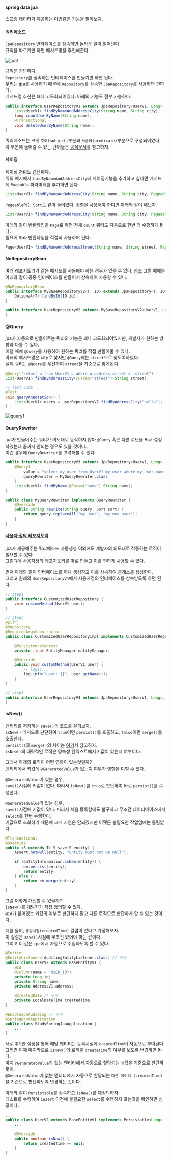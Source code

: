 #### spring data jpa
스프링 데이터가 제공하는 마법같은 기능을 알아보자.

#### [쿼리메소드](https://docs.spring.io/spring-data/jpa/docs/current/reference/html/#repositories.query-methods)
`JpaRepository` 인터페이스를 상속하면 놀라운 일이 일어난다.  
규칙을 따르기만 하면 메서드명을 추천해준다.  

![jpa1](img/jpa1.png)

규칙은 간단하다.  
`Repository`를 상속하는 인터페이스를 만들기만 하면 된다.  
우리는 jpa를 사용하기 때문에 `Repository`를 상속한 `JpaRepository`를 사용하면 편하다.  
메서드명 추천은 꽤나 고도화되어있다. 아래의 기능도 전부 가능하다.

~~~java
public interface UserRepositoryV1 extends JpaRepository<UserV1, Long> {
    List<UserV1> findByNameAndAddressCity(String name, String city);
    long countUserByName(String name);
    @Transactional
    void deleteUserByName(String name);
}
~~~

쿼리메소드는 크게 `주어(subject)`부분과 `서술어(predicate)`부분으로 구성되어있다.  
각 부분에 들어갈 수 있는 단어들은 [공식문서](https://docs.spring.io/spring-data/jpa/docs/current/reference/html/#repository-query-keywords)를 참고하자.


#### 페이징
페이징 처리도 간단하다.  
위의 에시에서 `findByNameAndAddressCity`에 페이징기능을 추가하고 싶다면 메서드에 `Pageable` 파라미터를 추가하면 된다.

~~~java
List<UserV1> findByNameAndAddressCity(String name, String city, Pageable pageable);
~~~

`Pageable`에는 `Sort`도 같이 들어있다. 정렬을 사용해야 한다면 아래와 같이 해보자.  
~~~java
List<UserV1> findByNameAndAddressCity(String name, String city, Pageable pageable);
~~~

아래와 같이 반환타입을 `Page`로 하면 전체 `count` 쿼리도 자동으로 한번 더 수행하게 된다.  
필요에 따라 반환타입을 적절히 사용하며 된다.

~~~java
Page<UserV1> findByNameAndAddressStreet(String name, String street, Pageable pageable);
~~~

#### NoRepositoryBean
여러 레포지토리가 같은 메서드를 사용해야 하는 경우가 있을 수 있다.  [참조](https://docs.spring.io/spring-data/jpa/docs/current/reference/html/#repositories.definition-tuning)
그럴 때에는 아래와 같이 공통 인터페이스를 만들어서 상속하여 사용할 수 있다.  

~~~java
@NoRepositoryBean
public interface MyBaseRepositoryV2<T, ID> extends JpaRepository<T, ID> {
    Optional<T> findById(ID id);
}

public interface UserRepositoryV2 extends MyBaseRepositoryV2<UserV1, Long> {
}
~~~


#### @Query
jpa가 자동으로 만들어주는 쿼리의 기능은 꽤나 고도화되어있지만, 개발자가 원하는 방향과 다를 수 있다.  
이럴 때에 `@Query`를 사용하여 원하는 쿼리를 직접 만들어둘 수 있다.  
아래의 메서드명은 city로 찾지만 `@Query`에는 `street`으로 찾도록하였다.  
실제 쿼리는 `@Query`를 우선하여 `street`을 기준으로 찾게된다.

~~~java
@Query("select u from UserV1 u where u.address.street = :street")
List<UserV1> findByAddressCity(@Param("street") String street);

// test code
@Test
void queryAnnotation() {
    List<UserV1> users = userRepositoryV2.findByAddressCity("hello");
}
~~~

![query1](img/query1.png)



#### QueryRewriter
jpa가 만들어주는 쿼리가 의도대로 동작하지 않아 `@Query` 혹은 다른 수단을 써서 설정하였는데 끝까지 안되는 경우도 있을 것이다.  
이런 경우에 `QueryRewriter`를 고려해볼 수 있다.

~~~java
public interface UserRepositoryV3 extends JpaRepository<UserV1, Long> {
    @Query(
        value = "select my_user from UserV1 my_user where my_user.name = :name",
        queryRewriter = MyQueryRewriter.class
    )
    List<UserV1> findByName(@Param("name") String name);
}

public class MyQueryRewriter implements QueryRewriter {
    @Override
    public String rewrite(String query, Sort sort) {
        return query.replaceAll("my_user", "my_new_user");
    }
}
~~~



#### [사용자 정의 레포지토리](https://docs.spring.io/spring-data/jpa/docs/current/reference/html/#repositories.custom-implementations)
jpa가 제공해주는 쿼리메소드 자동생성 이외에도 개발자의 의도대로 작동하는 로직이 필요할 수 있다.  
그럴떄에 사용자정의 레포지토리를 따로 만들고 이를 편하게 사용할 수 있다.  

먼저 아래와 같이 인터페이스를 하나 생성하고 이를 상속하여 클래스를 생성한다.  
그리고 원래의 `UserRepositoryV4`에서 사용자정의 인터페이스를 상속받도록 하면 된다.

~~~java
// step1
public interface CustomizedUserRepository {
    void customMethod(UserV1 user);
}

// step2
@Slf4j
@Repository
@RequiredArgsConstructor
public class CustomizedUserRepositoryImpl implements CustomizedUserRepository{

    @PersistenceContext
    private final EntityManager entityManager;

    @Override
    public void customMethod(UserV1 user) {
        // logic...
        log.info("user: {}", user.getName());
    }
}

// step3
public interface UserRepositoryV4 extends JpaRepository<UserV1, Long>, CustomizedUserRepository {
}
~~~


#### isNew()
엔티티를 저장하는 `save()`의 코드를 살펴보자.  
`isNew()` 메서드로 판단하여 `true`이면 `persist()`를 호출하고, `false`이면 `merge()`를 호출한다.  
`persist()`와 `merge()`의 차이는 [여기](https://github.com/outgrow0905/study-jpa/blob/4efc575b1caf387e0969b3baa62de71ee3524b12/src/main/java/com/study/jpa/ch1/description/5_merge.md#merge)서 참고하자.    
`isNew()`의 대략적인 로직은 영속성 컨텍스트에서 `키`값이 있는지 여부이다.  

그래서 아래의 로직이 어떤 영향이 있는것일까?  
엔티티에서 키값에 `@GeneratedValue`가 있는지 여부가 영향을 미칠 수 있다.  

`@GeneratedValue`가 있는 경우,  
`save()`시점에 키값이 없다. 따라서 `isNew()`를 `true`로 판단하여 바로 `persist()`를 수행한다.  

`@GeneratedValue`가 없는 경우,  
`save()`시점에 키값이 있다. 따라서 처음 등록함에도 불구하고 무조건 데이터베이스에서 `select`를 한번 수행한다.  
키값으로 조회하기 때문에 크게 지연은 안되겠지만 어쨋든 불필요한 작업임에는 틀림없다.  

~~~java
@Transactional
@Override
public <S extends T> S save(S entity) {
    Assert.notNull(entity, "Entity must not be null");
    
    if (entityInformation.isNew(entity)) {
        em.persist(entity);
        return entity;
    } else {
        return em.merge(entity);
    }
}
~~~

그럼 어떻게 개선할 수 있을까?  
`isNew()`를 개발자가 직접 정의할 수 있다.  
`@Id`가 붙어있는 키값의 여부로 판단하지 말고 다른 로직으로 판단하게 할 수 있는 것이다.  

예를 들어, `생성시점(createdTime)` 컬럼이 있다고 가정해보자.  
이 컬럼은 `save()`시점에 무조건 있어야 하는 값이다.  
그리고 이 값은 `jpa`에서 자동으로 주입하도록 할 수 있다.  

~~~java
@Entity
@EntityListeners(AuditingEntityListener.class) // 추가
public class UserV2 extends BaseEntityV1 {
    @Id
    @Column(name = "USER_ID")
    private Long id;
    private String name;
    private AddressV1 address;

    @CreatedDate // 추가
    private LocalDateTime createdTime;
}

@EnableJpaAuditing // 추가
@SpringBootApplication 
public class StudySpringJpaApplication {
    ...
}
~~~

새로 `추가`한 설정을 통해 해당 엔티티는 등록시점에 `createdTime`이 자동으로 부여된다.  
그러면 이제 마지막으로 `isNew()`의 로직을 `createTime`의 여부를 보도록 변경하면 된다.  
마지 `@GeneratedValue`가 있는 엔티티에서 자동으로 할당되는 `키`값을 기준으로 판단하듯이,  
`@GeneratedValue`가 없는 엔티티에서 자동으로 할당되는 `다른 데이터 (createdTime)`을 기준으로 판단하도록 변경하는 것이다.

아래와 같이 `Persistable`를 상속하고 `isNew()`를 재정의하자.  
테스트를 수행하여 `insert` 이전에 불필요한 `select`를 수행하지 않는것을 확인하면 성공이다.  

~~~java
...
public class UserV2 extends BaseEntityV1 implements Persistable<Long> {
    ...

    @Override
    public boolean isNew() {
        return createdTime == null;
    }
}
~~~